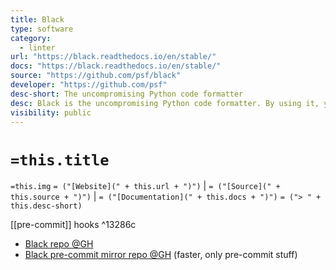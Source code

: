 ```yaml
---
title: Black
type: software
category:
  - linter
url: "https://black.readthedocs.io/en/stable/"
docs: "https://black.readthedocs.io/en/stable/"
source: "https://github.com/psf/black"
developer: "https://github.com/psf"
desc-short: The uncompromising Python code formatter
desc: Black is the uncompromising Python code formatter. By using it, you agree to cede control over minutiae of hand-formatting. In return, Black gives you speed, determinism, and freedom from pycodestyle nagging about formatting. You will save time and mental energy for more important matters.Blackened code looks the same regardless of the project you're reading. Formatting becomes transparent after a while and you can focus on the content instead.Black makes code review faster by producing the smallest diffs possible.Try it out now using the Black Playground. Watch the PyCon 2019 talk to learn more.
visibility: public
---
```

# `=this.title`

`=this.img` `= ("[Website](" + this.url + ")")` |  `= ("[Source](" + this.source + ")")` | `= ("[Documentation](" + this.docs + ")")`
`= ("> " + this.desc-short)`

[[pre-commit]] hooks ^13286c

- [Black repo @GH](https://github.com/psf/black)
- [Black pre-commit mirror repo @GH](https://github.com/psf/black-pre-commit-mirror) (faster, only pre-commit stuff)

